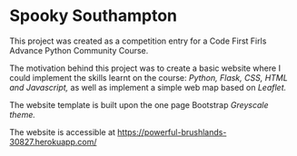 # Spooky Southampton

This project was created as a competition entry for a Code First Firls Advance Python Community Course.

The motivation behind this project was to create a basic website where I could implement the skills learnt on the course: *Python, Flask, CSS, HTML and Javascript,* as well as implement a simple web map based on *Leaflet.*

The website template is built upon the one page Bootstrap *Greyscale theme.*

The website is accessible at https://powerful-brushlands-30827.herokuapp.com/